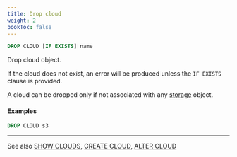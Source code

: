 ```yaml
---
title: Drop cloud
weight: 2
bookToc: false
---
```


```SQL
DROP CLOUD [IF EXISTS] name
```

Drop cloud object.

If the cloud does not exist, an error will be produced unless the
`IF EXISTS` clause is provided.

A cloud can be dropped only if not associated with any [storage](/docs/storage/create_storage/) object.

#### Examples

```SQL
DROP CLOUD s3
```

---

See also [SHOW CLOUDS](/docs/monitoring/show_clouds/), [CREATE CLOUD](/docs/cloud/create_cloud/),
[ALTER CLOUD](/docs/cloud/alter_cloud/)
